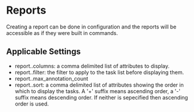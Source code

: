 # Reports

Creating a report can be done in configuration and the reports will be accessible as if they were built in commands.

## Applicable Settings

* report.<name>.columns: a comma delimited list of attributes to display.
* report.<name>.filter: the filter to apply to the task list before displaying them.
* report.<name>.max_annotation_count
* report.<name>.sort: a comma delimited list of attributes showing the order in which to display the tasks. A '+' suffix means ascending order, a '-' suffix means descending order. If neither is sepecified then ascending order is used.
